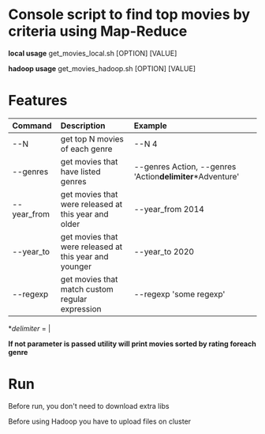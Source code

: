 # Console script to find top movies by criteria using Map-Reduce

**local usage** get_movies_local.sh [OPTION] [VALUE]

**hadoop usage** get_movies_hadoop.sh [OPTION] [VALUE]

# Features

| Command     | Description                                            | Example                                                   |
|:------------|:-------------------------------------------------------|:----------------------------------------------------------|
| --N         | get top N movies of each genre                         | --N 4                                                     |
| --genres    | get movies that have listed genres                     | --genres Action, --genres 'Action**delimiter***Adventure' |
| --year_from | get movies that were released at this year and older   | --year_from 2014                                          |
| --year_to   | get movies that were released at this year and younger | --year_to 2020                                            |
| --regexp    | get movies that match custom regular expression        | --regexp 'some regexp'                                    |

**delimiter* = |

**If not parameter is passed utility will print movies sorted by rating foreach genre**


# Run

Before run, you don't need to download extra libs

Before using Hadoop you have to upload files on cluster 